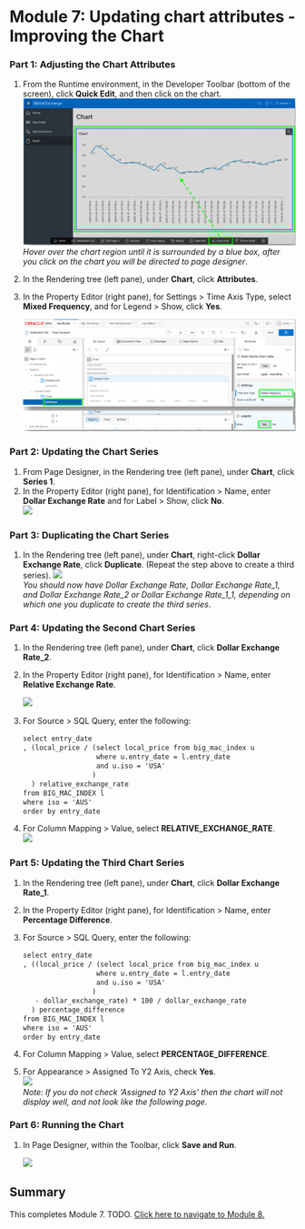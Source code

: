# Module 7: Updating chart attributes - Improving the Chart

### **Part 1**: Adjusting the Chart Attributes

1. From the Runtime environment, in the Developer Toolbar (bottom of the screen), click **Quick Edit**, and then click on the chart.
    ![](images/7/click-on-chart.png)
    *Hover over the chart region until it is surrounded by a blue box, after you click on the chart you will be directed to page designer*.

2. In the Rendering tree (left pane), under **Chart**, click **Attributes**.
3. In the Property Editor (right pane), for Settings > Time Axis Type, select **Mixed Frequency**, and for Legend > Show, click **Yes**.  

    ![](images/7/mixed-frequency.png)

### **Part 2**: Updating the Chart Series

1. From Page Designer, in the Rendering tree (left pane), under **Chart**, click **Series 1**.
2. In the Property Editor (right pane), for Identification > Name, enter **Dollar Exchange Rate** and for Label > Show, click **No**.  
    ![](https://i.imgur.com/MzErq7k.png[/img])

### **Part 3**: Duplicating the Chart Series

1. In the Rendering tree (left pane), under **Chart**, right-click **Dollar Exchange Rate**, click **Duplicate**. (Repeat the step above to create a third series). 
    ![](https://i.imgur.com/ejC2zbF.png[/img])  
    *You should now have Dollar Exchange Rate, Dollar Exchange Rate_1, and Dollar Exchange Rate_2 or Dollar Exchange Rate_1_1, depending on which one you duplicate to create the third series*.

### **Part 4**: Updating the Second Chart Series

1. In the Rendering tree (left pane), under **Chart**, click **Dollar Exchange Rate_2**.
2. In the Property Editor (right pane), for Identification > Name, enter **Relative Exchange Rate**.

    ![](https://i.imgur.com/aWry31t.png[/img])

3. For Source > SQL Query, enter the following:
    ```
    select entry_date
    , (local_price / (select local_price from big_mac_index u
                      where u.entry_date = l.entry_date
                      and u.iso = 'USA'
                     )
      ) relative_exchange_rate
    from BIG_MAC_INDEX l
    where iso = 'AUS'
    order by entry_date
    ```
4. For Column Mapping > Value, select **RELATIVE_EXCHANGE_RATE**.  
    ![](https://i.imgur.com/IrEJJvQ.png[/img])

### **Part 5**: Updating the Third Chart Series

1. In the Rendering tree (left pane), under **Chart**, click **Dollar Exchange Rate_1**.
2. In the Property Editor (right pane), for Identification > Name, enter **Percentage Difference**.
3. For Source > SQL Query, enter the following:
    ```
    select entry_date
    , ((local_price / (select local_price from big_mac_index u
                      where u.entry_date = l.entry_date
                      and u.iso = 'USA'
                     )
       - dollar_exchange_rate) * 100 / dollar_exchange_rate
      ) percentage_difference
    from BIG_MAC_INDEX l
    where iso = 'AUS'
    order by entry_date
    ```

4. For Column Mapping > Value, select **PERCENTAGE_DIFFERENCE**.
5. For Appearance > Assigned To Y2 Axis, check **Yes**.  
    ![](https://i.imgur.com/Vm6J2gI.png[/img])  
    *Note: If you do not check ‘Assigned to Y2 Axis’ then the chart will not display well, and not look like the following page.*

### **Part 6**: Running the Chart

1. In Page Designer, within the Toolbar, click **Save and Run**.

    ![](https://i.imgur.com/ZB7fCXW.png[/img])

## Summary

This completes Module 7. TODO. [Click here to navigate to Module 8.](8-adding-a-page-item-and-list-of-values-adding-a-country-list.md)